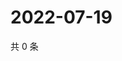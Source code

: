 # 2022-07-19

共 0 条

<!-- BEGIN WEIBO -->
<!-- 最后更新时间 Tue Jul 19 2022 00:02:03 GMT+0800 (China Standard Time) -->

<!-- END WEIBO -->
